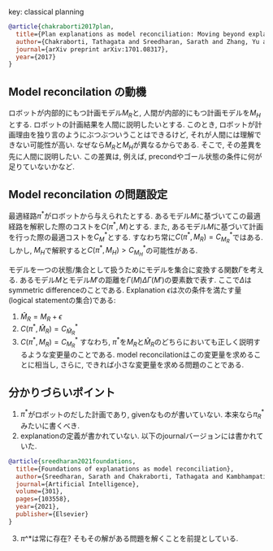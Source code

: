 key: classical planning

```bib
@article{chakraborti2017plan,
  title={Plan explanations as model reconciliation: Moving beyond explanation as soliloquy},
  author={Chakraborti, Tathagata and Sreedharan, Sarath and Zhang, Yu and Kambhampati, Subbarao},
  journal={arXiv preprint arXiv:1701.08317},
  year={2017}
}
```

## Model reconcilation の動機
ロボットが内部的にもつ計画モデル$M_R$と, 人間が内部的にもつ計画モデルを$M_H$とする.
ロボットの計画結果を人間に説明したいとする. 
このとき, ロボットが計画理由を独り言のようにぶつぶついうことはできるけど, それが人間には理解できない可能性が高い. なぜなら$M_R$と$M_H$が異なるからである.
そこで, その差異を先に人間に説明したい.
この差異は, 例えば, precondやゴール状態の条件に何が足りていないかなど.

## Model reconcilation の問題設定
最適経路$\pi^*$がロボットから与えられたとする.
あるモデル$M$に基づいてこの最適経路を解釈した際のコストを$C(\pi^*, M)$とする.
また, あるモデル$M$に基づいて計画を行った際の最適コストを$C_M^*$とする.
すなわち常に$C(\pi^*, M_R) = C_{M_R}^*$ではある. 
しかし, $M_H$で解釈すると$C(\pi^*, M_H) > C_{M_H}^*$の可能性がある.

モデルを一つの状態/集合として扱うためにモデルを集合に変換する関数$\Gamma$を考える.
あるモデル$M$とモデル$M'$の距離を$\Gamma(M)\Delta \Gamma(M')$の要素数で表す. ここで$\Delta$はsymmetric differenceのことである. Explanation $\epsilon$は次の条件を満たす量(logical statementの集合)である:

1. $\hat{M}_R = M_R + \epsilon$
2. $C(\pi^*, \hat{M}_R) = C^*_{\hat{M}_R}$
3. $C(\pi^*, M_R) = C^*_{M_R}$
すなわち, $\pi^*$を$M_R$と$\hat{M}_R$のどちらにおいても正しく説明するような変更量のことである.
model reconcilationはこの変更量を求めることに相当し, さらに, できれば小さな変更量を求める問題のことである.


## 分かりづらいポイント
1. $\pi^*$がロボットのだした計画であり, givenなものが書いていない. 本来なら$\pi^*_R$みたいに書くべき.
2. explanationの定義が書かれていない. 以下のjournalバージョンには書かれていた.
```bib
@article{sreedharan2021foundations,
  title={Foundations of explanations as model reconciliation},
  author={Sreedharan, Sarath and Chakraborti, Tathagata and Kambhampati, Subbarao},
  journal={Artificial Intelligence},
  volume={301},
  pages={103558},
  year={2021},
  publisher={Elsevier}
}
```
3. $\pi$^*は常に存在? そもその解がある問題を解くことを前提としている.
